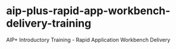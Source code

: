 # aip-plus-rapid-app-workbench-delivery-training
AIP+ Introductory Training - Rapid Application Workbench Delivery
